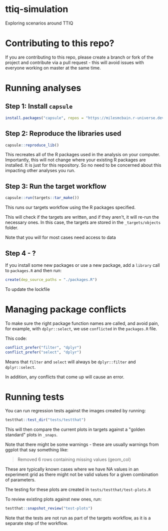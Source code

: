 # ttiq-simulation

Exploring scenarios around TTIQ

# Contributing to this repo?

If you are contributing to this repo, please create a branch or fork of the project
and contribute via a pull request - this will avoid issues with everyone working on master at the same time.

# Running analyses

## Step 1: Install `capsule`

```r
install.packages("capsule", repos = "https://milesmcbain.r-universe.dev")
```

## Step 2: Reproduce the libraries used 

```r
capsule::reproduce_lib()
```

This recreates all of the R packages used in the analysis on your computer. Importantly, this will not change where your existing R packages are installed. It is just for this repository. So no need to be concerned about this impacting other analyses you run.

## Step 3: Run the target workflow

```r
capsule::run(targets::tar_make())
```

This runs our targets workflow using the R packages specified.

This will check if the targets are written, and if they aren't, it will re-run the necessary ones. In this case, the targets are stored in the `_targets/objects` folder.

Note that you will for most cases need access to data

## Step 4 - ?

If you install some new packages or use a new package, add a `library` call to `packages.R` and then run:

```r
create(dep_source_paths = "./packages.R")
```

To update the lockfile

# Managing package conflicts

To make sure the right package function names are called, and avoid pain, for example, with `dplyr::select`, we use `conflicted` in the `packages.R` file.

This code:

```r
conflict_prefer("filter", "dplyr")
conflict_prefer("select", "dplyr")
```

Means that `filter` and `select` will always be `dplyr::filter` and `dplyr::select`.

In addition, any conflicts that come up will cause an error.

# Running tests

You can run regression tests against the images created by running:

```r
testthat::test_dir("tests/testthat")
```

This will then compare the current plots in targets against a "golden standard"
plots in `_snaps`.

Note that there might be some warnings - these are usually warnings from ggplot
that say something like:

> Removed 6 rows containing missing values (geom_col)

These are typically known cases where we have NA values in an experiment grid
as there might not be valid values for a given combination of parameters.

The testing for these plots are created in `tests/testthat/test-plots.R`

To review existing plots against new ones, run:

```r
testthat::snapshot_review("test-plots")
```

Note that the tests are not run as part of the targets workflow, as it is a
separate step of the workflow.